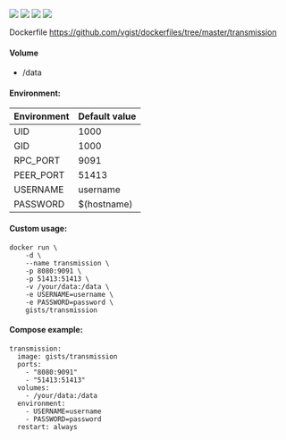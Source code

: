 ![](https://images.microbadger.com/badges/version/gists/transmission.svg) ![](https://images.microbadger.com/badges/image/gists/transmission.svg) ![](https://img.shields.io/docker/stars/gists/transmission.svg) ![](https://img.shields.io/docker/pulls/gists/transmission.svg)

Dockerfile <https://github.com/vgist/dockerfiles/tree/master/transmission>

#### Volume

- /data

#### Environment:

| Environment | Default value |
|-------------|---------------|
| UID         | 1000          |
| GID         | 1000          |
| RPC_PORT    | 9091          |
| PEER_PORT   | 51413         |
| USERNAME    | username      |
| PASSWORD    | $(hostname)   |

#### Custom usage:

    docker run \
        -d \
        --name transmission \
        -p 8080:9091 \
        -p 51413:51413 \
        -v /your/data:/data \
        -e USERNAME=username \
        -e PASSWORD=password \
        gists/transmission

#### Compose example:

    transmission:
      image: gists/transmission
      ports:
        - "8080:9091"
        - "51413:51413"
      volumes:
        - /your/data:/data
      environment:
        - USERNAME=username
        - PASSWORD=password
      restart: always
